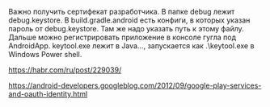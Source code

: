 Важно получить сертифекат разработчика. В папке debug лежит debug.keystore. В build.gradle.android есть конфиги, в которых указан пароль от debug.keystore. Там же надо указать путь к этому файлу. Дальше можно регистрировать приложение в консоле гугла под AndroidApp. keytool.exe лежит в Java\..., запускается как .\keytool.exe в Windows Power shell.

https://habr.com/ru/post/229039/

https://android-developers.googleblog.com/2012/09/google-play-services-and-oauth-identity.html